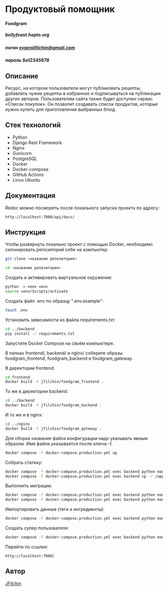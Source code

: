 # Продуктовый помощник 
#### Foodgram
##### bellyfeast.hopto.org
##### логин evgeniifilchin@gmail.com
##### пароль Sa12345678



## Описание
Ресурс, на котором пользователи могут публиковать рецепты, добавлять чужие рецепты в избранное и подписываться на публикации других авторов. Пользователям сайта также будет доступен сервис «Список покупок». Он позволит создавать список продуктов, которые нужно купить для приготовления выбранных блюд.

## Стек технологий

- Python 
- Django Rest Framework 
- Nginx
- Gunicorn
- PostgreSQL
- Docker
- Docker-compose
- GitHub Actions
- Linux Ubuntu

## Документация
Redoc можно посмореть после локального запуска проекта по адресу:
```
http://localhost:7000/api/docs/
```

## Инструкция
Чтобы развернуть локально проект с помощью Docker, необходимо склонировать репозиторий себе на компьютер:

```bash
git clone <название репозитория>
```

```bash
cd <название репозитория> 
```

Cоздать и активировать виртуальное окружение:

```bash
python -m venv venv
source venv/Scripts/activate
```

Создать файл .env по образцу ".env.example":

```bash
touch .env
```

Установить зависимости из файла requirements.txt:

```bash
cd ../backend
pip install -r requirements.txt
```

Запустите Docker Compose на своём компьютере. 

В папках frontend/, backend/ и  nginx/ соберите образы foodgram_frontend, foodgram_backend и foodgram_gateway.

В директории frontend:

```bash
cd frontend  
docker build -t jfilchin/foodgram_frontend .
```

То же в директории backend:

```bash
cd ../backend  
docker build -t jfilchin/foodgram_backend .
```

И то же и в nginx:

```bash
cd ../nginx    
docker build -t jfilchin/foodgram_gateway .
```

Для сборки название файла конфигурации надо указывать явным образом. Имя файла указывается после ключа -f.

```bash
docker compose -f docker-compose.production.yml up
```
Собрать статику:
```bash
docker compose -f docker-compose.production.yml exec backend python manage.py collectstatic
docker compose -f docker-compose.production.yml exec backend cp -r /app/collected_static/. /app/backend_static/static/
```
Выполнить миграции:
```bash
docker compose -f docker-compose.production.yml exec backend python manage.py makemigrations
docker compose -f docker-compose.production.yml exec backend python manage.py migrate
```
Импортировать данные (теги и ингредиенты):
```bash
docker compose -f docker-compose.production.yml exec backend python manage.py import_data
```
Создать супер пользователя:
```bash
docker compose -f docker-compose.production.yml exec backend python manage.py createsuperuser
```
Перейти по ссылке:
```
http://localhost:7000/
```

## Автор
[JFilchin](https://github.com/JFilchin)